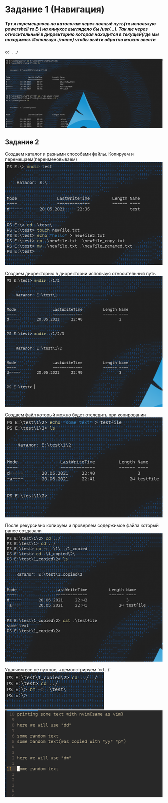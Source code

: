 # Задание 1 (Навигация)
##### Тут я перемещаюсь по катологам через полный путь(тк использую powershell то E:\ на линуксе выглядело бы /usr/...). Так же через относительный в дирректорию которая находится в текущей(где мы находимся. Используя ./name) чтобы выйти обратно можно ввести


    cd ../
  
![](./Screenshot_1.png)

## Задание 2

Создаем каталог и разными способами файлы. Копируем и перемещаем(переименовываем)
![](./Screenshot_2.png)

Создаем дирректорию в дирректории используя относительный путь
![](./Screenshot_3.png)

Создаем файл который можно будет отследить при копировании
![](./Screenshot_4.png)

После рекурсивно копируем и проверяем содержимое файла который ранее создавали
![](./Screenshot_5.png)

Удаляем все не нужное, +демонстрируем 'cd ../'
![](./Screenshot_6.png)
![](./Screenshot_7.png)
